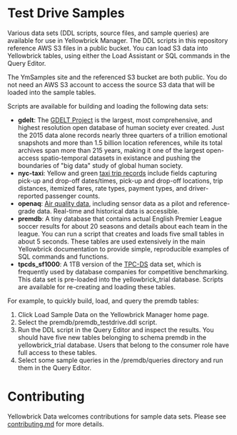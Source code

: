 # Test Drive Samples

Various data sets (DDL scripts, source files, and sample queries) are available for use in Yellowbrick Manager. The DDL scripts in this repository reference AWS S3 files in a public bucket. You can load S3 data into Yellowbrick tables, using either the Load Assistant or SQL commands in the Query Editor.

The YmSamples site and the referenced S3 bucket are both public. You do not need an AWS S3 account to access the source S3 data that will be loaded into the sample tables.

Scripts are available for building and loading the following data sets:

* **gdelt**: The [GDELT Project](https://www.gdeltproject.org) is the largest, most comprehensive, and highest resolution open database of human society ever created. Just the 2015 data alone records nearly three quarters of a trillion emotional snapshots and more than 1.5 billion location references, while its total archives span more than 215 years, making it one of the largest open-access spatio-temporal datasets in existance and pushing the boundaries of "big data" study of global human society.
* **nyc-taxi**: Yellow and green [taxi trip records](https://data.cityofnewyork.us/Transportation/2018-Yellow-Taxi-Trip-Data/t29m-gskq) include fields capturing pick-up and drop-off dates/times, pick-up and drop-off locations, trip distances, itemized fares, rate types, payment types, and driver-reported passenger counts.
* **openaq**: [Air quality data](https://openaq.org/#/projects?page=1), including sensor data as a pilot and reference-grade data. Real-time and historical data is accessible.
* **premdb**: A tiny database that contains actual English Premier League soccer results for about 20 seasons and details about each team in the league. You can run a script that creates and loads five small tables in about 5 seconds. These tables are used extensively in the main Yellowbrick documentation to provide simple, reproducible examples of SQL commands and functions.
* **tpcds_sf1000**: A 1TB version of the [TPC-DS](http://www.tpc.org/tpcds/) data set, which is frequently used by database companies for competitive benchmarking. This data set is pre-loaded into the yellowbrick_trial database. Scripts are available for re-creating and loading these tables.

For example, to quickly build, load, and query the premdb tables:

1. Click Load Sample Data on the Yellowbrick Manager home page.
2. Select the premdb/premdb_testdrive.ddl script.
3. Run the DDL script in the Query Editor and inspect the results. You should have five new tables belonging to schema premdb in the yellowbrick_trial database. Users that belong to the consumer role have full access to these tables.
4. Select some sample queries in the /premdb/queries directory and run them in the Query Editor.

# Contributing

Yellowbrick Data welcomes contributions for sample data sets.   Please see [contributing.md](CONTRIBUTING.md) for more details.
